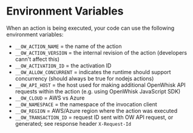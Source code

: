 # Environment Variables

When an action is being executed, your code can use the following environment variables:

* `__OW_ACTION_NAME` = the name of the action
* `__OW_ACTION_VERSION` = the internal revision of the action (developers cann't affect this)
* `__OW_ACTIVATION_ID` = the activation ID
* `__OW_ALLOW_CONCURRENT` = indicates the runtime should support concurrency (should always be true for nodejs actions)
* `__OW_API_HOST` = the host used for making additional OpenWhisk API requests within the action (e.g. using OpenWhisk JavaScript SDK)
* `__OW_CLOUD` = AWS vs Azure
* `__OW_NAMESPACE` = the namespace of the invocation client
* `__OW_REGION` = AWS/Azure region where the action was executed
* `__OW_TRANSACTION_ID` = request ID sent with OW API request, or generated; see response header `X-Request-Id`
